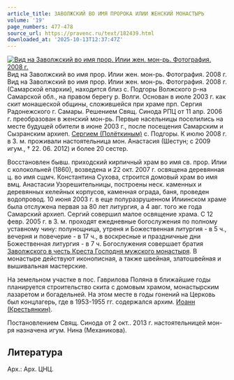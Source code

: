```yaml
---
article_title: ЗАВОЛЖСКИЙ ВО ИМЯ ПРОРОКА ИЛИИ ЖЕНСКИЙ МОНАСТЫРЬ
volume: '19'
page_numbers: 477-478
source_url: https://pravenc.ru/text/182439.html
downloaded_at: '2025-10-13T12:37:47Z'
---
```


[![Вид на Заволжский во имя прор. Илии жен. мон-рь. Фотография. 2008 г.](https://pravenc.ru/data/667/487/1234/i200.jpg "Кликните для увеличения картинки")](https://pravenc.ru/data/667/487/1234/i400.jpg)Вид на Заволжский во имя прор. Илии жен. мон-рь. Фотография. 2008 г.  
Вид на Заволжский во имя прор. Илии жен. мон-рь. Фотография. 2008 г.(Самарской епархии), находится близ с. Подгоры Волжского р-на Самарской обл., на правом берегу р. Волги. Основан в июле 2003 г. как скит монашеской общины, сложившейся при храме прп. Сергия Радонежского г. Самары. Решением Свящ. Синода РПЦ от 11 апр. 2006 г. преобразован в женский мон-рь. Первые насельницы поселились на месте будущей обители в июне 2003 г., после посещения Самарским и Сызранским архиеп. [Сергием (Полёткиным)](<https://pravenc.ru/text/Сергием (Полёткиным).html>) с. Подгоры. К июлю 2008 г. в З. м. проживали настоятельница мон. Анастасия (Шестун; с 2009 игум., † 22. 06. 2012) и более 20 сестер.

Восстановлен бывш. приходский кирпичный храм во имя св. прор. Илии с колокольней (1860), возведена и 22 окт. 2007 г. освящена деревянная ц. во имя сщмч. Константина Сухова, строится домовый храм во имя вмц. Анастасии Узорешительницы, построены неск. каменных и деревянных келейных корпусов, каменная ограда, баня, проведен водопровод. 10 июня 2003 г. в еще полуразрушенном Илиинском храме была отслужена первая за 80 лет литургия, а 4 авг. того же года Самарский архиеп. Сергий совершил малое освящение храма. С 12 февр. 2005 г. в З. м. проходят ежедневные богослужения по полному уставному чину: полунощница, утреня и Божественная литургия - в 5 ч., вечерня и повечерие - в 17 ч., в воскресные и праздничные дни Божественная литургия - в 7 ч. Богослужения совершает братия [Заволжского в честь Креста Господня мужского монастыря](<https://pravenc.ru/text/Заволжского в честь Креста Господня мужского монастыря.html>). В монастыре действуют иконописная, а также швейная, златошвейная и вышивальная мастерские.

На земельном участке в пос. Гаврилова Поляна в ближайшие годы планируется строительство скита с домовым храмом, монастырским лазаретом и богадельней. На этом месте в годы гонений на Церковь был концлагерь, где в 1953-1955 гг. содержался архим. [Иоанн (Крестьянкин)](<https://pravenc.ru/text/Иоанн (Крестьянкин).html>).

Постановлением Свящ. Синода от 2 окт.. 2013 г. настоятельницей мон-ря назначена игум. Нина (Механикова).

## Литература

Арх.: Арх. ЦНЦ.
